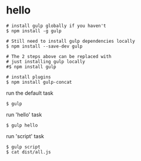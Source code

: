 hello
=====

```
# install gulp globally if you haven't
$ npm install -g gulp

# Still need to install gulp dependencies locally
$ npm install --save-dev gulp

# The 2 steps above can be replaced with
# just installing gulp locally
#$ npm install gulp

# install plugins
$ npm install gulp-concat
```

run the default task
```
$ gulp
```

run 'hello' task
```
$ gulp hello
```

run 'script' task
```
$ gulp script
$ cat dist/all.js
```


